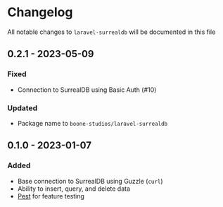# Changelog

All notable changes to `laravel-surrealdb` will be documented in this file

## 0.2.1 - 2023-05-09

### Fixed

- Connection to SurrealDB using Basic Auth (#10)

### Updated

- Package name to `boone-studios/laravel-surrealdb`

## 0.1.0 - 2023-01-07

### Added

- Base connection to SurrealDB using Guzzle (`curl`)
- Ability to insert, query, and delete data
- [Pest](https://github.com/pestphp/pest) for feature testing
